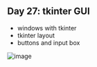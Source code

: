 ## Day 27: tkinter GUI

- windows with tkinter
- tkinter layout
- buttons and input box

![image](https://github.com/user-attachments/assets/c53a120b-e46a-4d28-a675-9515e089f9f7)
